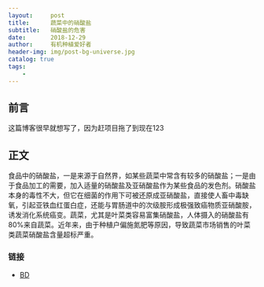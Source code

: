 ```yaml
---
layout:     post
title:      蔬菜中的硝酸盐
subtitle:   硝酸盐的危害
date:       2018-12-29
author:     有机种植爱好者
header-img: img/post-bg-universe.jpg
catalog: true
tags:
    - 
---
```



## 前言

这篇博客很早就想写了，因为赶项目拖了到现在123


## 正文
食品中的硝酸盐，一是来源于自然界，如某些蔬菜中常含有较多的硝酸盐；一是由于食品加工的需要，加入适量的硝酸盐及亚硝酸盐作为某些食品的发色剂。硝酸盐本身的毒性不大，但它在细菌的作用下可被还原成亚硝酸盐，直接使人畜中毒缺氧，引起亚铁血红蛋白症，还能与胃肠道中的次级胺形成极强致癌物质亚硝酸胺，诱发消化系统癌变。蔬菜，尤其是叶菜类容易富集硝酸盐，人体摄入的硝酸盐有80%来自蔬菜。近年来，由于种植户偏施氮肥等原因，导致蔬菜市场销售的叶菜类蔬菜硝酸盐含量超标严重。






### 链接

- [BD](https://www.baidu.com)

